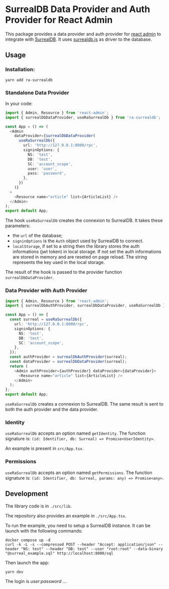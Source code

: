 # SurrealDB Data Provider and Auth Provider for React Admin

This package provides a data provider and auth provider for [react admin](https://marmelab.com/) to integrate with [SurrealDB](https://surrealdb.com/).
It uses [surrealdb.js](https://surrealdb.com/docs/integration/libraries/javascript) as driver to the database.

## Usage

### Installation:

```shell
yarn add ra-surrealdb
```

### Standalone Data Provider

In your code:

```typescript
import { Admin, Resource } from 'react-admin';
import { surrealDbDataProvider, useRaSurrealDb } from 'ra-surrealdb';

const App = () => (
  <Admin
    dataProvider={surrealDbDataProvider(
      useRaSurrealDb({
        url: 'http://127.0.0.1:8000/rpc',
        signinOptions: {
          NS: 'test',
          DB: 'test',
          SC: 'account_scope',
          user: 'user',
          pass: 'password',
        },
      })
    )}
  >
    <Resource name="article" list={ArticleList} />
  </Admin>
);
export default App;
```

The hook `useRaSurrealDb` creates the connexion to SurrealDB. It takes these parameters:

- the `url` of the database;
- `signinOptions` is the `Auth` object used by SurrealDB to connect.
- `localStorage`, if set to a string then the library stores the auth informations (jwt token) in local storage. If not set the auth informations are stored in memory and are reseted on page reload. The string represents the key used in the local storage.

The result of the hook is passed to the provider function `surrealDbDataProvider`.

### Data Provider with Auth Provider

```typescript
import { Admin, Resource } from 'react-admin';
import { surrealDbAuthProvider, surrealDbDataProvider, useRaSurrealDb } from 'ra-surrealdb';

const App = () => {
  const surreal = useRaSurrealDb({
    url: 'http://127.0.0.1:8000/rpc',
    signinOptions: {
      NS: 'test',
      DB: 'test',
      SC: 'account_scope',
    },
  });
  const authProvider = surrealDbAuthProvider(surreal);
  const dataProvider = surrealDbDataProvider(surreal);
  return (
    <Admin authProvider={authProvider} dataProvider={dataProvider}>
      <Resource name="article" list={ArticleList} />
    </Admin>
  );
};
export default App;
```

`useRaSurrealDb` creates a connexion to SurrealDB.
The same result is sent to both the auth provider and the data provider.

### Identity

`useRaSurrealDb` accepts an option named `getIdentity`.
The function signature is: `(id: Identifier, db: Surreal) => Promise<UserIdentity>`.

An example is present in `src/App.tsx`.

### Permissions

`useRaSurrealDb` accepts an option named `getPermissions`.
The function signature is: `(id: Identifier, db: Surreal, params: any) => Promise<any>`.

## Development

The library code is in `./src/lib`.

The repository also provides an example in `./src/App.tsx`.

To run the example, you need to setup a SurrealDB instance. It can be launch with the following commands:

```shell
docker compose up -d
curl -k -L -s --compressed POST --header "Accept: application/json" --header "NS: test" --header "DB: test" --user "root:root" --data-binary "@surreal_example.sql" http://localhost:8000/sql
```

Then launch the app:

```
yarn dev
```

The login is _user_:_password_ ...
